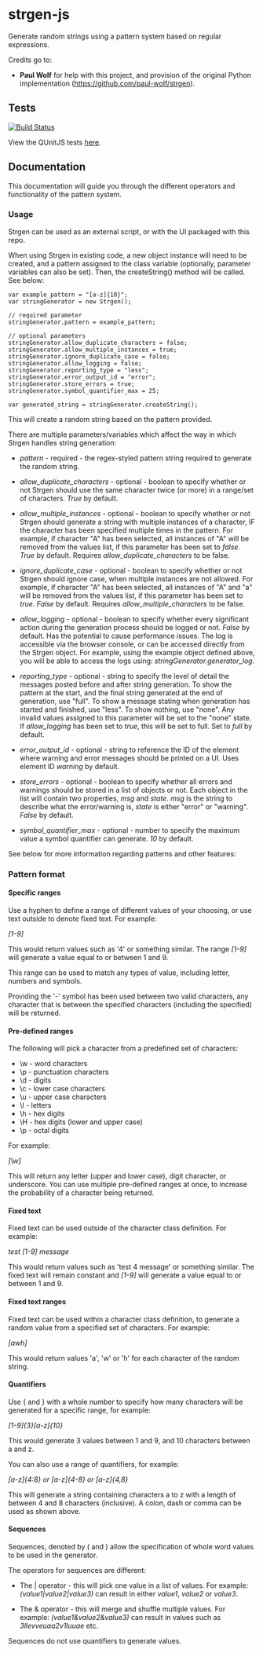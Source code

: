 # strgen-js

Generate random strings using a pattern system based on regular expressions.

Credits go to:
- **Paul Wolf** for help with this project, and provision of the original Python implementation (https://github.com/paul-wolf/strgen).

## Tests

[![Build Status](https://travis-ci.org/arh23/strgen-js.svg?branch=node-branch)](https://travis-ci.org/arh23/strgen-js)

View the QUnitJS tests [here](https://arh23.github.io/strgen-js/tests/tests.html).

## Documentation

This documentation will guide you through the different operators and functionality of the pattern system.

### Usage

Strgen can be used as an external script, or with the UI packaged with this repo.

When using Strgen in existing code, a new object instance will need to be created, and a pattern assigned to the class variable (optionally, parameter variables can also be set). Then, the createString() method will be called. See below:

~~~~
var example_pattern = "[a-z]{10}";
var stringGenerator = new Strgen();

// required parameter
stringGenerator.pattern = example_pattern; 

// optional parameters
stringGenerator.allow_duplicate_characters = false; 
stringGenerator.allow_multiple_instances = true;
stringGenerator.ignore_duplicate_case = false;
stringGenerator.allow_logging = false;
stringGenerator.reporting_type = "less";
stringGenerator.error_output_id = "error";
stringGenerator.store_errors = true;
stringGenerator.symbol_quantifier_max = 25;

var generated_string = stringGenerator.createString();
~~~~

This will create a random string based on the pattern provided. 

There are multiple parameters/variables which affect the way in which Strgen handles string generation:

- *pattern* - required - the regex-styled pattern string required to generate the random string.

- *allow_duplicate_characters* - optional - boolean to specify whether or not Strgen should use the same character twice (or more) in a range/set of characters. *True* by default.

- *allow_multiple_instances* - optional - boolean to specify whether or not Strgen should generate a string with multiple instances of a character, IF the character has been specified multiple times in the pattern. For example, if character "A" has been selected, all instances of "A" will be removed from the values list, if this parameter has been set to *false*. *True* by default. Requires *allow_duplicate_characters* to be false.

- *ignore_duplicate_case* - optional - boolean to specify whether or not Strgen should ignore case, when multiple instances are not allowed. For example, if character "A" has been selected, all instances of "A" and "a" will be removed from the values list, if this parameter has been set to *true*. *False* by default. Requires *allow_multiple_characters* to be false.

- *allow_logging* - optional - boolean to specify whether every significant action during the generation process should be logged or not. *False* by default. Has the potential to cause performance issues. The log is accessible via the browser console, or can be accessed directly from the Strgen object. For example, using the example object defined above, you will be able to access the logs using: *stringGenerator.generator_log*.

- *reporting_type* -  optional - string to specify the level of detail the messages posted before and after string generation. To show the pattern at the start, and the final string generated at the end of generation, use "full". To show a message stating when generation has started and finished, use "less". To show nothing, use "none". Any invalid values assigned to this parameter will be set to the "none" state. If *allow_logging* has been set to *true*, this will be set to full. Set to *full* by default.

- *error_output_id* - optional - string to reference the ID of the element where warning and error messages should be printed on a UI. Uses element ID *warning* by default.

- *store_errors* - optional - boolean to specify whether all errors and warnings should be stored in a list of objects or not. Each object in the list will contain two properties, *msg* and *state*. *msg* is the string to describe what the error/warning is, *state* is either "error" or "warning". *False* by default.

- *symbol_quantifier_max* - optional - number to specify the maximum value a symbol quantifier can generate. *10* by default.

See below for more information regarding patterns and other features:

### Pattern format

#### Specific ranges

Use a hyphen to define a range of different values of your choosing, or use text outside to denote fixed text. For example:

*[1-9]*

This would return values such as '4' or something similar. The range *[1-9]* will generate a value equal to or between 1 and 9.

This range can be used to match any types of value, including letter, numbers and symbols. 

Providing the '-' symbol has been used between two valid characters, any character that is between the specified characters (including the specified) will be returned.

#### Pre-defined ranges

The following will pick a character from a predefined set of characters:

- \w - word characters</li>
- \p - punctuation characters</li>
- \d - digits</li>
- \c - lower case characters</li>
- \u - upper case characters</li>
- \l - letters</li>
- \h - hex digits</li>
- \H - hex digits (lower and upper case)</li>
- \p - octal digits</li>

For example:

*[\w]*

This will return any letter (upper and lower case), digit character, or underscore. You can use multiple pre-defined ranges at once, to increase the probability of a character being returned.

#### Fixed text

Fixed text can be used outside of the character class definition. For example:

*test [1-9] message*

This would return values such as 'test 4 message' or something similar. The fixed text will remain constant and *[1-9]* will generate a value equal to or between 1 and 9.

#### Fixed text ranges

Fixed text can be used within a character class definition, to generate a random value from a specified set of characters. For example:

*[awh]*

This would return values 'a', 'w' or 'h' for each character of the random string.

#### Quantifiers

Use { and } with a whole number to specify how many characters will be generated for a specific range, for example:

*[1-9]{3}[a-z]{10}*

This would generate 3 values between 1 and 9, and 10 characters between a and z.

You can also use a range of quantifiers, for example:

*[a-z]{4:8} or [a-z]{4-8} or [a-z]{4,8}*

This will generate a string containing characters a to z with a length of between 4 and 8 characters (inclusive). A colon, dash or comma can be used as shown above. 

#### Sequences

Sequences, denoted by ( and ) allow the specification of whole word values to be used in the generator.

The operators for sequences are different:

- The | operator - this will pick one value in a list of values.
  For example: *(value1|value2|value3)* can result in either *value1*, *value2* or *value3*.

- The & operator - this will merge and shuffle multiple values.
  For example: *(value1&value2&value3)* can result in values such as *3llevveuaa2v1luuae* etc.

Sequences do not use quantifiers to generate values.